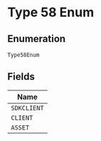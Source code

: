 
# Type 58 Enum

## Enumeration

`Type58Enum`

## Fields

| Name |
|  --- |
| `SDKCLIENT` |
| `CLIENT` |
| `ASSET` |

